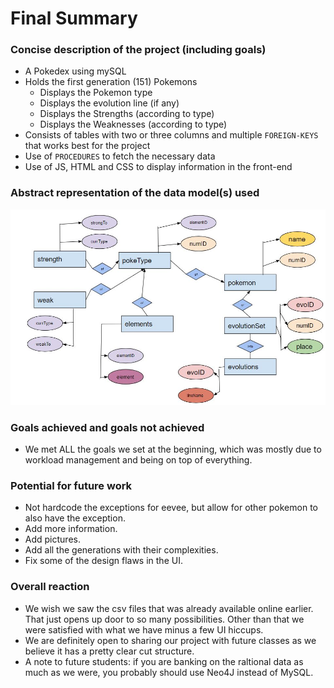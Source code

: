 # Final Summary

### Concise description of the project (including goals)
* A Pokedex using mySQL
* Holds the first generation (151) Pokemons
  * Displays the Pokemon type
  * Displays the evolution line (if any)
  * Displays the Strengths (according to type)
  * Displays the Weaknesses (according to type)
* Consists of tables with two or three columns and multiple `FOREIGN-KEYS` that works best for the project
* Use of `PROCEDURES` to fetch the necessary data
* Use of JS, HTML and CSS to display information in the front-end

### Abstract representation of the data model(s) used
![Table Map](/Table.JPG)

### Goals achieved and goals not achieved
* We met ALL the goals we set at the beginning, which was mostly due to workload management and being on top of everything.

### Potential for future work
* Not hardcode the exceptions for eevee, but allow for other pokemon to also have the exception.
* Add more information.
* Add pictures.
* Add all the generations with their complexities.
* Fix some of the design flaws in the UI.

### Overall reaction
* We wish we saw the csv files that was already available online earlier. That just opens up door to so many possibilities. Other than
that we were satisfied with what we have minus a few UI hiccups.
* We are definitely open to sharing our project with future classes as we believe it has a pretty clear cut structure.
* A note to future students: if you are banking on the raltional data as much as we were, you probably should use Neo4J instead of MySQL.
